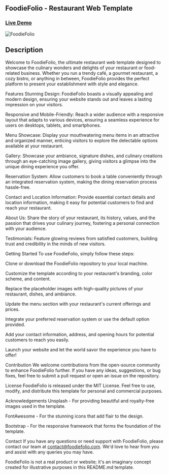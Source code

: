 ## FoodieFolio - Restaurant Web Template
### [Live Demo](https://foodiefolio.netlify.app/)
![FoodieFolio](https://i.ibb.co/0jZ3Q0K/foodiefolio.png)
## Description
Welcome to FoodieFolio, the ultimate restaurant web template designed to showcase the culinary wonders and delights of your restaurant or food-related business. Whether you run a trendy café, a gourmet restaurant, a cozy bistro, or anything in between, FoodieFolio provides the perfect platform to present your establishment with style and elegance.

Features
Stunning Design: FoodieFolio boasts a visually appealing and modern design, ensuring your website stands out and leaves a lasting impression on your visitors.

Responsive and Mobile-Friendly: Reach a wider audience with a responsive layout that adapts to various devices, ensuring a seamless experience for users on desktops, tablets, and smartphones.

Menu Showcase: Display your mouthwatering menu items in an attractive and organized manner, enticing visitors to explore the delectable options available at your restaurant.

Gallery: Showcase your ambiance, signature dishes, and culinary creations through an eye-catching image gallery, giving visitors a glimpse into the unique dining experience you offer.

Reservation System: Allow customers to book a table conveniently through an integrated reservation system, making the dining reservation process hassle-free.

Contact and Location Information: Provide essential contact details and location information, making it easy for potential customers to find and reach your restaurant.

About Us: Share the story of your restaurant, its history, values, and the passion that drives your culinary journey, fostering a personal connection with your audience.

Testimonials: Feature glowing reviews from satisfied customers, building trust and credibility in the minds of new visitors.

Getting Started
To use FoodieFolio, simply follow these steps:

Clone or download the FoodieFolio repository to your local machine.

Customize the template according to your restaurant's branding, color scheme, and content.

Replace the placeholder images with high-quality pictures of your restaurant, dishes, and ambiance.

Update the menu section with your restaurant's current offerings and prices.

Integrate your preferred reservation system or use the default option provided.

Add your contact information, address, and opening hours for potential customers to reach you easily.

Launch your website and let the world savor the experience you have to offer!

Contribution
We welcome contributions from the open-source community to enhance FoodieFolio further. If you have any ideas, suggestions, or bug fixes, feel free to submit a pull request or open an issue on the repository.

License
FoodieFolio is released under the MIT License. Feel free to use, modify, and distribute this template for personal and commercial purposes.

Acknowledgements
Unsplash - For providing beautiful and royalty-free images used in the template.

FontAwesome - For the stunning icons that add flair to the design.

Bootstrap - For the responsive framework that forms the foundation of the template.

Contact
If you have any questions or need support with FoodieFolio, please contact our team at contact@foodiefolio.com. We'd love to hear from you and assist with any queries you may have.

FoodieFolio is not a real product or website; it's an imaginary concept created for illustrative purposes in this README.md template.





